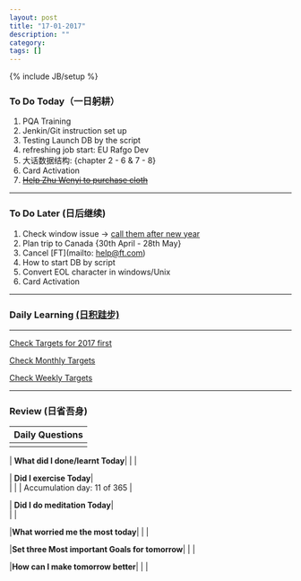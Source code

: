 ```yaml
---
layout: post
title: "17-01-2017"
description: ""
category: 
tags: []
---
```

{% include JB/setup %}

### To Do Today（一日躬耕）

1. PQA Training 
2. Jenkin/Git instruction set up 
3. Testing Launch DB by the script 
4. refreshing job start: EU Rafgo Dev
5. 大话数据结构: {chapter 2 - 6 & 7 - 8} 
6. Card Activation 
7. <s>[Help Zhu Wenyi to purchase cloth](ttps://uk.burberry.com/cashmere-trench-coat-p40284591) </s>

---

### To Do Later (日后继续) 

1. Check window issue -> [call them after new year](http://neil526.tripod.com/) 
2. Plan trip to Canada  {30th April - 28th May}
3. Cancel [FT](mailto: help@ft.com)
4. How to start DB by script 
5. Convert EOL character in windows/Unix 
6. Card Activation 

---

### Daily Learning [(日积跬步)](https://yitianxu.github.io/2017/01/05/learning-summary)

---

[Check Targets for 2017 first](https://yitianxu.github.io/2016/12/30/resolution-for-2017)

[Check Monthly Targets](https://yitianxu.github.io/pages/monthly%20targets/Monthly)

[Check Weekly Targets](https://yitianxu.github.io/pages/weekly%20targets/Weekly%20Targets) 

---

### Review (日省吾身)

| Daily Questions                   |                                           
|:----------------------------------|
|                                   |

| **What did I done/learnt Today**| 
|    |

| **Did I exercise Today**|          
|     |
| Accumulation day: 11 of 365   |

| **Did I do meditation Today**|          
|     |

|**What worried me the most today**|
|                                |

|**Set three Most important Goals for tomorrow**|
|                                        |

|**How can I make tomorrow better**|
|                          |